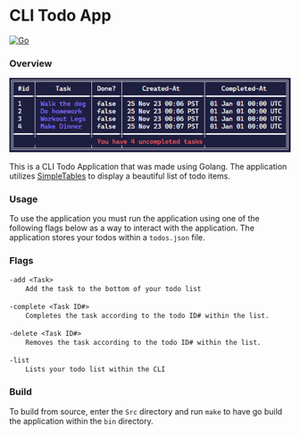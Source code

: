 # CLI Todo App
[![Go](https://github.com/lostdanielfound/CLI-Todo-Go-App/actions/workflows/go.yml/badge.svg)](https://github.com/lostdanielfound/CLI-Todo-Go-App/actions/workflows/go.yml)
### Overview
![Todo List view](Images/list.png)

This is a CLI Todo Application that was made using Golang. The application utilizes [SimpleTables](https://github.com/alexeyco/simpletable) to display a beautiful list of todo items. 

### Usage
To use the application you must run the application using one of the following flags below as a way to interact with the application. The application stores your todos within a `todos.json` file.

### Flags
```
-add <Task>
    Add the task to the bottom of your todo list

-complete <Task ID#>
    Completes the task according to the todo ID# within the list.

-delete <Task ID#>
    Removes the task according to the todo ID# within the list.

-list
    Lists your todo list within the CLI
```

### Build
To build from source, enter the `Src` directory and run `make` to have go build the application within the `bin` directory.
